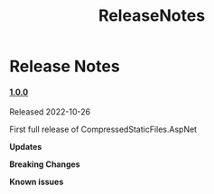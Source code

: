 ﻿---
uid: A.ReleaseNotes
title: ReleaseNotes
---
# Release Notes


#### [1.0.0](https://github.com/Material-Blazor/CompressedStaticFiles.AspNet/tree/1.0.0)

Released 2022-10-26

First full release of CompressedStaticFiles.AspNet

**Updates**

**Breaking Changes**

**Known issues**
